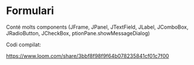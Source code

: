 # Formulari

Conté molts components (JFrame, JPanel, JTextField, JLabel, JComboBox, JRadioButton, JCheckBox, ptionPane.showMessageDialog)

Codi compilat:



https://www.loom.com/share/3bbf8f98f9f64b078235841cf01c7f00

